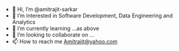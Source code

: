 - 👋 Hi, I’m @amitrajit-sarkar
- 👀 I’m interested in Software Development, Data Engineering and Analytics
- 🌱 I’m currently learning ...as above
- 💞️ I’m looking to collaborate on ...
- 📫 How to reach me Amitrajit@yahoo.com

<!---
amitrajit-sarkar/amitrajit-sarkar is a ✨ special ✨ repository because its `README.md` (this file) appears on your GitHub profile.
You can click the Preview link to take a look at your changes.
--->
